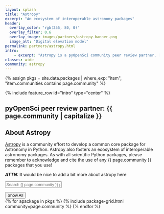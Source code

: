 ```yaml
---
layout: splash
title: "Astropy"
excerpt: "An ecosystem of interoperable astronomy packages"
header:
  overlay_color: "rgb(255, 80, 0)"
  overlay_filter: 0.6
  overlay_image: images/partners/astropy-banner.png
  image_alt: "Digital elevation model"
permalink: partners/astropy.html
intro:
    - excerpt: "Astropy is a pyOpenSci community peer review partner. [Learn more about our peer review partnership program](/partners.html)."
classes: wide
community: astropy
---
```


{%
    assign pkgs = site.data.packages
    | where_exp: "item", "item.communities contains page.community"
%}

{% include feature_row id="intro" type="center" %}

## pyOpenSci peer review partner: {{ page.community | capitalize }}

## About Astropy

[Astropy](https://www.astropy.org/) is a community effort to develop a common
core package for Astronomy in Python. Astropy also fosters an ecosystem of
interoperable astronomy packages. As with all scientific Python packages,
please remember to acknowledge and cite the use of any {{ page.community }}
packages that you use!

***ATTN:*** It would be nice to add a bit more about astropy here

<p><input type="text" id="quicksearch" placeholder="Search {{ page.community }} packages" /></p>

<div id="filters" class="button-group">
  <button class="button is-checked" data-filter="*">Show All</button>
</div>

<div class="grid-isotope">
{% for apackage in pkgs %}
  {% include package-grid.html community=page.community %}
{% endfor %}
</div>

<!-- ## TODO's

Do we want to somehow connect with the metrics
[scientific python is collecting via devstats](https://devstats.scientific-python.org/_generated/astropy.html)? -->
